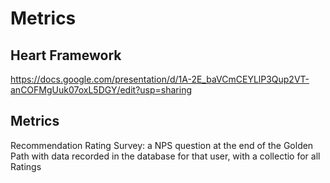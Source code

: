 # Metrics
## Heart Framework
https://docs.google.com/presentation/d/1A-2E_baVCmCEYLlP3Qup2VT-anCOFMgUuk07oxL5DGY/edit?usp=sharing 
## Metrics
Recommendation Rating Survey: a NPS question at the end of the Golden Path with data recorded in the database for that user, with a collectio for all Ratings
